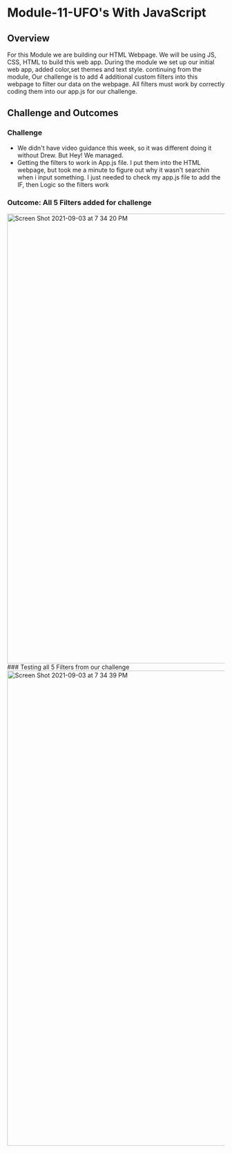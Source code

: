 # Module-11-UFO's With JavaScript

## Overview

For this Module we are building our HTML Webpage. We will be using JS, CSS, HTML to build this web app. During the module we set up our initial web app, added color,set themes and text style.
continuing from the module,  Our challenge is to add 4 additional custom filters into this webpage to filter our data on the webpage. All filters must work by correctly coding them into our app.js for our challenge. 



## Challenge and Outcomes

### Challenge
* We didn't have video guidance this week, so it was different doing it without Drew. But Hey! We managed. 
* Getting the filters to work in App.js file. I put them into the HTML webpage, but took me a minute to figure out why it wasn't searchin when i input something. I just needed to check my app.js file to add the IF, then Logic so the filters work

### Outcome: All 5 Filters added for challenge

<img width="1042" alt="Screen Shot 2021-09-03 at 7 34 20 PM" src="https://user-images.githubusercontent.com/83923903/132079705-3087124d-7cf0-4de7-b2be-1b4c30de42dc.png">
### Testing all 5 Filters from our challenge

<img width="1101" alt="Screen Shot 2021-09-03 at 7 34 39 PM" src="https://user-images.githubusercontent.com/83923903/132079781-182dcabe-aaf4-4305-8269-9a50e9c760bc.png">

